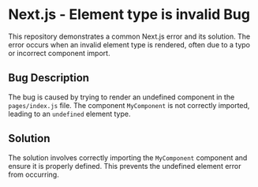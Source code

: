 # Next.js - Element type is invalid Bug

This repository demonstrates a common Next.js error and its solution. The error occurs when an invalid element type is rendered, often due to a typo or incorrect component import.

## Bug Description

The bug is caused by trying to render an undefined component in the `pages/index.js` file. The component `MyComponent` is not correctly imported, leading to an `undefined` element type. 

## Solution

The solution involves correctly importing the `MyComponent` component and ensure it is properly defined. This prevents the undefined element error from occurring.